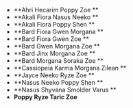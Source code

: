 + **Ahri Hecarim Poppy Zoe **
+ **Akali Fiora Nasus Neeko **
+ **Akali Fiora Poppy Shen **
+ **Bard Fiora Gwen Morgana **
+ **Bard Fiora Gwen Zoe **
+ **Bard Gwen Morgana Zoe **
+ **Bard Jinx Morgana Zoe **
+ **Bard Morgana Soraka Zoe **
+ **Cassiopeia Karma Morgana Zilean **
+ **Jayce Neeko Ryze Zoe **
+ **Nasus Neeko Poppy Shen **
+ **Nasus Shyvana Smolder Varus **
+ **Poppy Ryze Taric Zoe**
